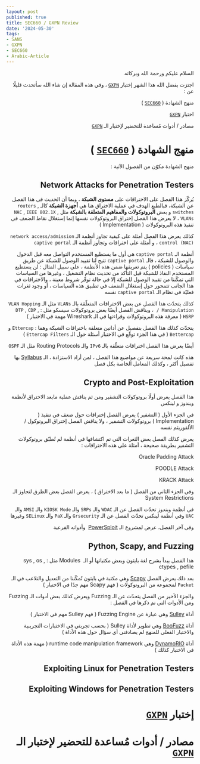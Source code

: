 ```yaml
---
layout: post
published: true
title: SEC660 / GXPN Review
date: '2024-05-30'
tags:
- SANS
- GXPN
- SEC660
- Arabic-Article
---
```


<div dir="rtl" markdown="1">

السلام عليكم ورحمة الله وبركاته 

اجتزت بفضل الله هذا الشهر إختبار  [`GXPN`](https://www.giac.org/certifications/exploit-researcher-advanced-penetration-tester-gxpn/) ، وفي هذه المقالة إن شاء الله سأتحدث قليلًا عن : 

منهج الشهادة ( [`SEC660`](https://www.sans.org/cyber-security-courses/advanced-penetration-testing-exploits-ethical-hacking/) )

اختبار [`GXPN`](https://www.giac.org/certifications/exploit-researcher-advanced-penetration-tester-gxpn/)

مصادر / أدوات مُساعدة للتحضير لإختبار الـ [`GXPN`](https://www.giac.org/certifications/exploit-researcher-advanced-penetration-tester-gxpn/)


# منهج الشهادة ( [`SEC660`](https://www.sans.org/cyber-security-courses/advanced-penetration-testing-exploits-ethical-hacking/) )
منهج الشهادة مكوّن من الفصول الآتية : 

## Network Attacks for Penetration Testers
يُركّز هذا الفصل على الاختراقات على **مستوى الشبكة** ، وبما أن الحديث في هذا الفصل عن الشبكة، فبالطبع الهدف في عملية الاختراق هنا هي **أجهزة الشبكة**
كالـ `routers` , `switches`  و بعض **البروتوكولات والمفاهيم المتعلقة بالشبكة** مثل `NAC` , `IEEE 802.1X` , `VLANs` ، لا يعرض هذا الفصل إختراق البروتوكولات نفسها إنما إستغلال نقاط الضعف في تنفيذ هذه البروتوكولات ( Implementation ) 

كذلك يعرض هذا الفصل أمثلة على كيفية تجاوز أنظمة الـ `network access/admission control (NAC)` ، و أمثلة على اختراقات وتجاوز أنظمة الـ `captive portal` 

أنظمة الـ `captive portal` هي أول ما يستطيع المستخدم التواصل معه قبل الدخول والوصول للشبكة ، فالـ `captive portal` تتيح لنا تقييد الوصول للشبكة عن طريق سياسات ( policies ) يتم تعريفها ضمن هذه الأنظمة ، على سبيل المثال : لن يستطيع المستخدم النفاذ للشبكة قبل التأكد من تحديث نظام التشغيل ، وغيرها من السياسات التي تمكّننا من تقييد الوصول للشبكة إلا في حالة توفّر شروط معينة ، والاختراقات في هذا الجانب تتمحور حول إستغلال الضعف في تطبيق هذه السياسات ، أو وجود ثغرات فعليّة في نظام الـ `captive portal` نفسه 

كذلك يتحدّث هذا الفصل عن بعض الاختراقات المتعلّقة بالـ `VLANs` مثل الـ `VLAN Hopping / Manipulation`  ، ويناقش الفصل أيضًا بعض بروتوكولات سيسكو مثل : `DTP` , `CDP` , `HSRP`  ( معرفة هذه البروتوكولات وقراءتها في الـ Wireshark مهمة في الاختبار ) 

يتحدّث كذلك هذا الفصل بتفصيل عن أداتين متعلقة باختراقات الشبكة وهما : `Ettercap` و `Bettercap` ( في هذا الجزء توقّع في الاختبار أسئلة حول الـ `Ettercap Filters` )

أيضًا يعرض هذا الفصل اختراقات متعلّقة بالـ `IPv6` والـ Routing Protocols مثل الـ `OSPF` 

هذه كانت لمحة سريعة عن مواضيع هذا الفصل ، لمن أراد الاستزادة ، الـ [Syllabus](https://www.sans.org/cyber-security-courses/advanced-penetration-testing-exploits-ethical-hacking/) بها تفصيل أكثر ، وكذلك المعامل الخاصة بكل فصل 

## Crypto and Post-Exploitation
هذا الفصل يعرض أولًا بروتوكولات التشفير ومن ثم يناقش عملية مابعد الاختراق لأنظمة ويندوز و لينكس 

في الجزء الأول ( التشفير ) يعرض الفصل إختراقات حول ضعف في تنفيذ ( Implementation ) بروتوكولات التشفير ، ولا يناقش الفصل إختراق البروتوكول / الألقوريثم نفسه 

يعرض كذلك الفصل بعض الثغرات التي تم اكتشافها في أنظمة لم تُطبّق بروتوكولات التشفير بطريقة صحيحة ، أمثلة على هذه الاختراقات : 

Oracle Padding Attack 

POODLE Attack

KRACK Attack 

وفي الجزء الثاني من الفصل ( ما بعد الاختراق ) ، يعرض الفصل بعض الطرق لتجاوز الـ System Restrictions 

في أنظمة ويندوز تحدّث الفصل عن الـ `WDAC` والـ `SRPs` والـ `KIOSK Mode` والـ `AMSI` والـ `UAC` وفي أنظمة لينكس تحدّث الفصل عن الـ `Grsecurity` والـ `PaX` والـ `SELinux` وغيرها

وفي آخر الفصل، عرض لمشروع الـ [PowerSploit](https://github.com/PowerShellMafia/PowerSploit)  وأدواته الفرعية 


## Python, Scapy, and Fuzzing
هذا الفصل يبدأ بشرح لغة بايثون وبعض مكتباتها أو الـ  Modules مثل : sys , os , ctypes , pefile

بعد ذلك يعرض الفصل [Scapy](https://scapy.net/) وهي مكتبة في بايثون تُمكّننا من التعديل والتلاعب في الـ `Packet` لمجموعة من البروتوكولات ( فهم Scapy مهم جدًا في الاختبار )

والجزء الأخير من الفصل يتحدّث عن الـ Fuzzing ويعرض كذلك بعض أدوات الـ Fuzzing ومن الأدوات التي تم ذكرها في الفصل : 

أداة [Sulley](https://github.com/OpenRCE/sulley) وهي عبارة عن Fuzzing Engine ( فهم Sulley مهم في الاختبار ) 

أداة [BooFuzz](https://github.com/jtpereyda/boofuzz) وهي تطوير لأداة Sulley  ( بحسب تجربتي في الاختبارات التجريبية والاختبار الفعلي للمنهج لم يصادفني أي سؤال حول هذه الأداة ) 

أداة [DynamoRIO](https://github.com/DynamoRIO/dynamorio) وهي runtime code manipulation framework ( مهمة هذه الأداة في الاختبار كذلك ) 

## Exploiting Linux for Penetration Testers

## Exploiting Windows for Penetration Testers




# إختبار [`GXPN`](https://www.giac.org/certifications/exploit-researcher-advanced-penetration-tester-gxpn/)

# مصادر / أدوات مُساعدة للتحضير لإختبار الـ [`GXPN`](https://www.giac.org/certifications/exploit-researcher-advanced-penetration-tester-gxpn/)
</div> 
